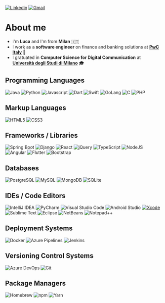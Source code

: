 [![Linkedin](https://img.shields.io/badge/Linkedin-%230077B5.svg?style=for-the-badge&logo=linkedin&logoColor=white)](https://www.linkedin.com/in/lucaarmetta/)
[![Gmail](https://img.shields.io/badge/Gmail-D14836?style=for-the-badge&logo=gmail&logoColor=white)](mailto:armetta.luca@gmail.com)

# About me

<ul>
  <li>I'm <b>Luca</b> and I'm from <b>Milan</b> 🇮🇹</li>
  <li>I work as a <b>software engineer</b> on finance and banking solutions at <a href="https://www.pwc.com/it/it.html"><b>PwC Italy</b></a> 💼</li>
  <li>I gratuated in <b>Computer Science for Digital Communication</b> at <a href="https://www.unimi.it/"><b>Università degli Studi di Milano</b></a> 🎓</li>
</ul>

## Programming Languages

![Java](https://img.shields.io/badge/Java-%23ED8B00.svg?style=for-the-badge&logo=openjdk&logoColor=white)
![Python](https://img.shields.io/badge/Python-3776AB?style=for-the-badge&logo=python&logoColor=fff)
![Javascript](https://img.shields.io/badge/JavaScript-F7DF1E?style=for-the-badge&logo=javascript&logoColor=000)
![Dart](https://img.shields.io/badge/Dart-%230175C2.svg?style=for-the-badge&logo=dart&logoColor=white)
![Swift](https://img.shields.io/badge/Swift-F54A2A?style=for-the-badge&logo=swift&logoColor=white)
![GoLang](https://img.shields.io/badge/Go-%2300ADD8.svg?style=for-the-badge&logo=go&logoColor=white)
![C](https://img.shields.io/badge/C-00599C?style=for-the-badge&logo=c&logoColor=white)
![PHP](https://img.shields.io/badge/php-%23777BB4.svg?style=for-the-badge&logo=php&logoColor=white)

## Markup Languages

![HTML5](https://img.shields.io/badge/HTML-%23E34F26.svg?style=for-the-badge&logo=html5&logoColor=white)
![CSS3](https://img.shields.io/badge/CSS-1572B6?style=for-the-badge&logo=css3&logoColor=fff)

## Frameworks / Libraries

![Spring Boot](https://img.shields.io/badge/Spring%20Boot-6DB33F?style=for-the-badge&logo=springboot&logoColor=fff)
![Django](https://img.shields.io/badge/django-%23092E20.svg?style=for-the-badge&logo=django&logoColor=white)
![React](https://img.shields.io/badge/React-%2320232a.svg?style=for-the-badge&logo=react&logoColor=%2361DAFB)
![jQuery](https://img.shields.io/badge/jQuery-0769AD?style=for-the-badge&logo=jquery&logoColor=fff)
![TypeScript](https://img.shields.io/badge/TypeScript-3178C6?style=for-the-badge&logo=typescript&logoColor=fff)
![NodeJS](https://img.shields.io/badge/Node.js-6DA55F?style=for-the-badge&logo=node.js&logoColor=white)
![Angular](https://img.shields.io/badge/Angular-%23DD0031.svg?style=for-the-badge&logo=angular&logoColor=white)
![Flutter](https://img.shields.io/badge/Flutter-02569B?style=for-the-badge&logo=flutter&logoColor=fff)
![Bootstrap](https://img.shields.io/badge/Bootstrap-7952B3?style=for-the-badge&logo=bootstrap&logoColor=fff)

## Databases

![PostgreSQL](https://img.shields.io/badge/Postgres-%23316192.svg?style=for-the-badge&logo=postgresql&logoColor=white)
![MySQL](https://img.shields.io/badge/MySQL-4479A1?style=for-the-badge&logo=mysql&logoColor=fff)
![MongoDB](https://img.shields.io/badge/MongoDB-%234ea94b.svg?style=for-the-badge&logo=mongodb&logoColor=white)
![SQLite](https://img.shields.io/badge/SQLite-%2307405e.svg?style=for-the-badge&logo=sqlite&logoColor=white)

## IDEs / Code Editors

![IntelliJ IDEA](https://img.shields.io/badge/IntelliJ%20IDEA-000000.svg?style=for-the-badge&logo=intellij-idea&logoColor=white)
![PyCharm](https://img.shields.io/badge/PyCharm-000000?style=for-the-badge&logo=PyCharm&logoColor=white)
![Visual Studio Code](https://custom-icon-badges.demolab.com/badge/Visual%20Studio%20Code-0078d7.svg?style=for-the-badge&logo=vsc&logoColor=white)
![Android Studio](https://img.shields.io/badge/Android_Studio-3DDC84?style=for-the-badge&logo=android-studio&logoColor=white)
[![Xcode](https://img.shields.io/badge/Xcode-007ACC?style=for-the-badge&logo=Xcode&logoColor=white)](#)
![Sublime Text](https://img.shields.io/badge/Sublime%20Text-%23575757.svg?style=for-the-badge&logo=sublime-text&logoColor=important)
![Eclipse](https://img.shields.io/badge/Eclipse-FE7A16.svg?style=for-the-badge&logo=Eclipse&logoColor=white)
![NetBeans](https://img.shields.io/badge/NetBeans-1B6AC6.svg?style=for-the-badge&logo=apache-netbeans-ide&logoColor=white)
![Notepad++](https://img.shields.io/badge/Notepad++-90E59A.svg?style=for-the-badge&logo=notepad%2b%2b&logoColor=black)

## Deployment Systems

![Docker](https://img.shields.io/badge/Docker-2496ED?style=for-the-badge&logo=docker&logoColor=fff)
![Azure Pipelines](https://img.shields.io/badge/Azure%20Pipelines-2560E0?style=for-the-badge&logo=azurepipelines&logoColor=fff)
![Jenkins](https://img.shields.io/badge/Jenkins-D24939?style=for-the-badge&logo=jenkins&logoColor=fff)

## Versioning Control Systems

![Azure DevOps](https://img.shields.io/badge/Azure%20DevOps-0078D7?style=for-the-badge&logo=azuredevops&logoColor=fff)
![Git](https://img.shields.io/badge/Git-F05032?style=for-the-badge&logo=git&logoColor=fff)

## Package Managers

![Homebrew](https://img.shields.io/badge/Homebrew-FBB040?style=for-the-badge&logo=homebrew&logoColor=fff)
![npm](https://img.shields.io/badge/npm-CB3837?style=for-the-badge&logo=npm&logoColor=fff)
![Yarn](https://img.shields.io/badge/Yarn-2C8EBB?style=for-the-badge&logo=yarn&logoColor=fff)
